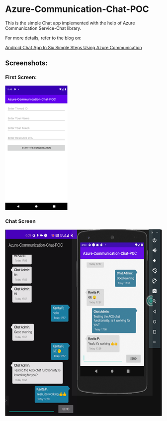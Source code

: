 # Azure-Communication-Chat-POC

This is the simple Chat app implemented with the help of Azure Communication Service-Chat library.

For more details, refer to the blog on:

[Android Chat App In Six Simple Steps Using Azure Communication]()

## Screenshots:
### First Screen:
<img src="Screenshot_1644476372.png" width="200" height="400">

### Chat Screen
<img src="Screenshot 2022-01-21 at 6.03.34 PM.png" width="600" height="600">

